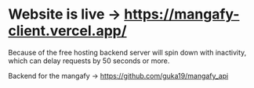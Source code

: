 # Website is live -> https://mangafy-client.vercel.app/

Because of the free hosting backend server will spin down with inactivity, which can delay requests by 50 seconds or more.

Backend for the mangafy -> https://github.com/guka19/mangafy_api
